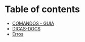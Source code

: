 # Table of contents

* [COMANDOS - GUIA](README.md)
* [DICAS-DOCS](dicas-docs.md)
* [Erros](erros.md)
